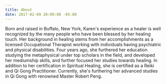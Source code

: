 ```yaml
---
title: About
date: 2017-02-09 20:09:00 -05:00
---
```


Born and raised in Buffalo, New York, Karen's experience as a healer is well recognized by the many people who have been blessed by her healing touch. Her background in healing stems from her accomplishments as a licensed Occupational Therapist working with individuals having psychiatric and physical disabilities. Four years ago, she furthered her education studying the metaphysical under top scholars in the field, and developed her mediumship skills, and further focused her studies towards healing. In addition to her certification in Spiritual Healing, she is certified as a Reiki and Qi Gong Practitioner. Currently, she's furthering her advanced studies in Qi Gong with renowned Master Robert Peng.